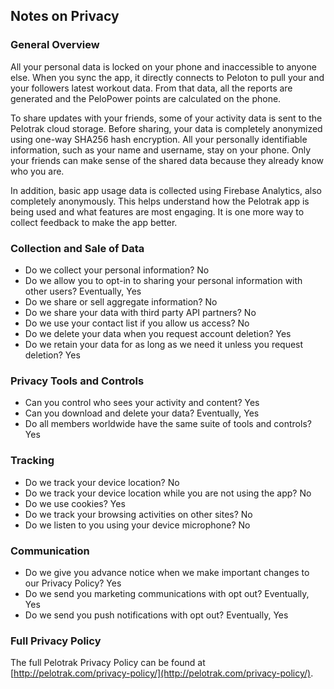 ## Notes on Privacy

### General Overview

All your personal data is locked on your phone and inaccessible to anyone else. When you sync the app, it directly connects to Peloton to pull your and your followers latest workout data. From that data, all the reports are generated and the PeloPower points are calculated on the phone.

To share updates with your friends, some of your activity data is sent to the Pelotrak cloud storage. Before sharing, your data is completely anonymized using one-way SHA256 hash encryption. All your personally identifiable information, such as your name and username, stay on your phone. Only your friends can make sense of the shared data because they already know who you are.

In addition, basic app usage data is collected using Firebase Analytics, also completely anonymously. This helps understand how the Pelotrak app is being used and what features are most engaging. It is one more way to collect feedback to make the app better.

### Collection and Sale of Data

* Do we collect your personal information? No
* Do we allow you to opt-in to sharing your personal information with other users? Eventually, Yes
* Do we share or sell aggregate information? No
* Do we share your data with third party API partners? No
* Do we use your contact list if you allow us access? No
* Do we delete your data when you request account deletion? Yes
* Do we retain your data for as long as we need it unless you request deletion? Yes

### Privacy Tools and Controls

* Can you control who sees your activity and content? Yes
* Can you download and delete your data? Eventually, Yes
* Do all members worldwide have the same suite of tools and controls? Yes

### Tracking

* Do we track your device location? No
* Do we track your device location while you are not using the app? No
* Do we use cookies? Yes
* Do we track your browsing activities on other sites? No
* Do we listen to you using your device microphone? No

### Communication

* Do we give you advance notice when we make important changes to our Privacy Policy? Yes
* Do we send you marketing communications with opt out? Eventually, Yes
* Do we send you push notifications with opt out? Eventually, Yes

### Full Privacy Policy

The full Pelotrak Privacy Policy can be found at [http://pelotrak.com/privacy-policy/](http://pelotrak.com/privacy-policy/).
